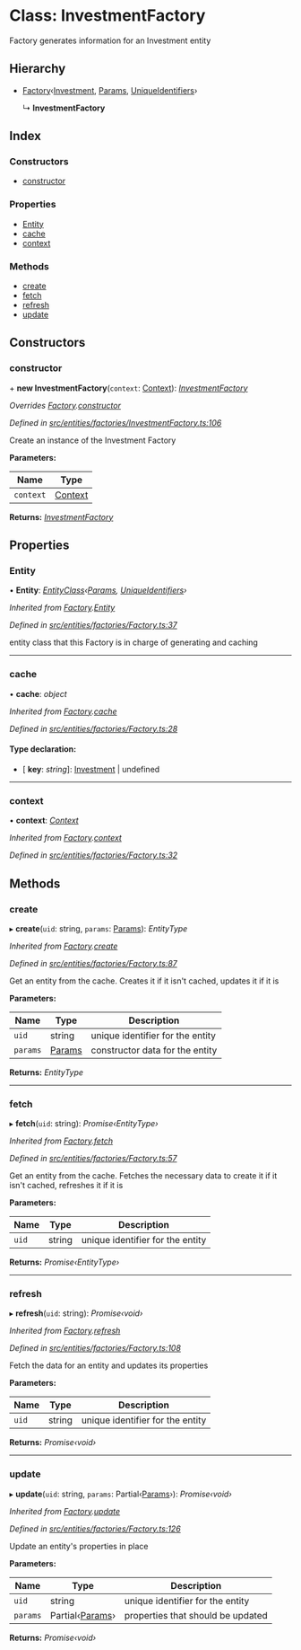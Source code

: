 # Class: InvestmentFactory

Factory generates information for an Investment entity

## Hierarchy

* [Factory](_entities_factories_factory_.factory.md)‹[Investment](_entities_investment_.investment.md), [Params](../interfaces/_entities_investment_.params.md), [UniqueIdentifiers](../interfaces/_entities_investment_.uniqueidentifiers.md)›

  ↳ **InvestmentFactory**

## Index

### Constructors

* [constructor](_entities_factories_investmentfactory_.investmentfactory.md#constructor)

### Properties

* [Entity](_entities_factories_investmentfactory_.investmentfactory.md#entity)
* [cache](_entities_factories_investmentfactory_.investmentfactory.md#cache)
* [context](_entities_factories_investmentfactory_.investmentfactory.md#context)

### Methods

* [create](_entities_factories_investmentfactory_.investmentfactory.md#create)
* [fetch](_entities_factories_investmentfactory_.investmentfactory.md#fetch)
* [refresh](_entities_factories_investmentfactory_.investmentfactory.md#refresh)
* [update](_entities_factories_investmentfactory_.investmentfactory.md#update)

## Constructors

###  constructor

\+ **new InvestmentFactory**(`context`: [Context](_context_.context.md)): *[InvestmentFactory](_entities_factories_investmentfactory_.investmentfactory.md)*

*Overrides [Factory](_entities_factories_factory_.factory.md).[constructor](_entities_factories_factory_.factory.md#constructor)*

*Defined in [src/entities/factories/InvestmentFactory.ts:106](https://github.com/PolymathNetwork/polymath-sdk/blob/45453ad/src/entities/factories/InvestmentFactory.ts#L106)*

Create an instance of the Investment Factory

**Parameters:**

Name | Type |
------ | ------ |
`context` | [Context](_context_.context.md) |

**Returns:** *[InvestmentFactory](_entities_factories_investmentfactory_.investmentfactory.md)*

## Properties

###  Entity

• **Entity**: *[EntityClass](../interfaces/_entities_factories_factory_.entityclass.md)‹[Params](../interfaces/_entities_investment_.params.md), [UniqueIdentifiers](../interfaces/_entities_investment_.uniqueidentifiers.md)›*

*Inherited from [Factory](_entities_factories_factory_.factory.md).[Entity](_entities_factories_factory_.factory.md#entity)*

*Defined in [src/entities/factories/Factory.ts:37](https://github.com/PolymathNetwork/polymath-sdk/blob/45453ad/src/entities/factories/Factory.ts#L37)*

entity class that this Factory is in charge of generating and caching

___

###  cache

• **cache**: *object*

*Inherited from [Factory](_entities_factories_factory_.factory.md).[cache](_entities_factories_factory_.factory.md#cache)*

*Defined in [src/entities/factories/Factory.ts:28](https://github.com/PolymathNetwork/polymath-sdk/blob/45453ad/src/entities/factories/Factory.ts#L28)*

#### Type declaration:

* \[ **key**: *string*\]: [Investment](_entities_investment_.investment.md) | undefined

___

###  context

• **context**: *[Context](_context_.context.md)*

*Inherited from [Factory](_entities_factories_factory_.factory.md).[context](_entities_factories_factory_.factory.md#context)*

*Defined in [src/entities/factories/Factory.ts:32](https://github.com/PolymathNetwork/polymath-sdk/blob/45453ad/src/entities/factories/Factory.ts#L32)*

## Methods

###  create

▸ **create**(`uid`: string, `params`: [Params](../interfaces/_entities_investment_.params.md)): *EntityType*

*Inherited from [Factory](_entities_factories_factory_.factory.md).[create](_entities_factories_factory_.factory.md#create)*

*Defined in [src/entities/factories/Factory.ts:87](https://github.com/PolymathNetwork/polymath-sdk/blob/45453ad/src/entities/factories/Factory.ts#L87)*

Get an entity from the cache. Creates it if it isn't cached, updates it if it is

**Parameters:**

Name | Type | Description |
------ | ------ | ------ |
`uid` | string | unique identifier for the entity |
`params` | [Params](../interfaces/_entities_investment_.params.md) | constructor data for the entity  |

**Returns:** *EntityType*

___

###  fetch

▸ **fetch**(`uid`: string): *Promise‹EntityType›*

*Inherited from [Factory](_entities_factories_factory_.factory.md).[fetch](_entities_factories_factory_.factory.md#fetch)*

*Defined in [src/entities/factories/Factory.ts:57](https://github.com/PolymathNetwork/polymath-sdk/blob/45453ad/src/entities/factories/Factory.ts#L57)*

Get an entity from the cache. Fetches the necessary data to create it if it isn't cached, refreshes it if it is

**Parameters:**

Name | Type | Description |
------ | ------ | ------ |
`uid` | string | unique identifier for the entity  |

**Returns:** *Promise‹EntityType›*

___

###  refresh

▸ **refresh**(`uid`: string): *Promise‹void›*

*Inherited from [Factory](_entities_factories_factory_.factory.md).[refresh](_entities_factories_factory_.factory.md#refresh)*

*Defined in [src/entities/factories/Factory.ts:108](https://github.com/PolymathNetwork/polymath-sdk/blob/45453ad/src/entities/factories/Factory.ts#L108)*

Fetch the data for an entity and updates its properties

**Parameters:**

Name | Type | Description |
------ | ------ | ------ |
`uid` | string | unique identifier for the entity  |

**Returns:** *Promise‹void›*

___

###  update

▸ **update**(`uid`: string, `params`: Partial‹[Params](../interfaces/_entities_investment_.params.md)›): *Promise‹void›*

*Inherited from [Factory](_entities_factories_factory_.factory.md).[update](_entities_factories_factory_.factory.md#update)*

*Defined in [src/entities/factories/Factory.ts:126](https://github.com/PolymathNetwork/polymath-sdk/blob/45453ad/src/entities/factories/Factory.ts#L126)*

Update an entity's properties in place

**Parameters:**

Name | Type | Description |
------ | ------ | ------ |
`uid` | string | unique identifier for the entity |
`params` | Partial‹[Params](../interfaces/_entities_investment_.params.md)› | properties that should be updated  |

**Returns:** *Promise‹void›*
